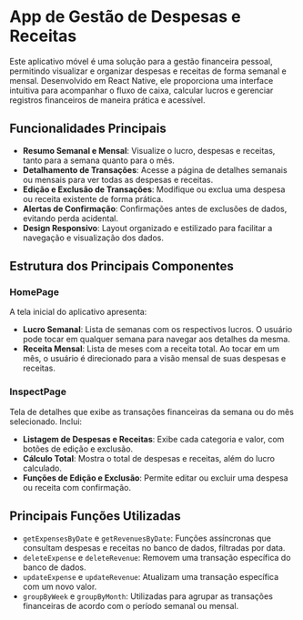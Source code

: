 # App de Gestão de Despesas e Receitas

Este aplicativo móvel é uma solução para a gestão financeira pessoal, permitindo visualizar e organizar despesas e receitas de forma semanal e mensal. Desenvolvido em React Native, ele proporciona uma interface intuitiva para acompanhar o fluxo de caixa, calcular lucros e gerenciar registros financeiros de maneira prática e acessível.

## Funcionalidades Principais

- **Resumo Semanal e Mensal**: Visualize o lucro, despesas e receitas, tanto para a semana quanto para o mês.
- **Detalhamento de Transações**: Acesse a página de detalhes semanais ou mensais para ver todas as despesas e receitas.
- **Edição e Exclusão de Transações**: Modifique ou exclua uma despesa ou receita existente de forma prática.
- **Alertas de Confirmação**: Confirmações antes de exclusões de dados, evitando perda acidental.
- **Design Responsivo**: Layout organizado e estilizado para facilitar a navegação e visualização dos dados.

## Estrutura dos Principais Componentes

### HomePage
A tela inicial do aplicativo apresenta:

- **Lucro Semanal**: Lista de semanas com os respectivos lucros. O usuário pode tocar em qualquer semana para navegar aos detalhes da mesma.
- **Receita Mensal**: Lista de meses com a receita total. Ao tocar em um mês, o usuário é direcionado para a visão mensal de suas despesas e receitas.

### InspectPage
Tela de detalhes que exibe as transações financeiras da semana ou do mês selecionado. Inclui:

- **Listagem de Despesas e Receitas**: Exibe cada categoria e valor, com botões de edição e exclusão.
- **Cálculo Total**: Mostra o total de despesas e receitas, além do lucro calculado.
- **Funções de Edição e Exclusão**: Permite editar ou excluir uma despesa ou receita com confirmação.

## Principais Funções Utilizadas

- `getExpensesByDate` e `getRevenuesByDate`: Funções assíncronas que consultam despesas e receitas no banco de dados, filtradas por data.
- `deleteExpense` e `deleteRevenue`: Removem uma transação específica do banco de dados.
- `updateExpense` e `updateRevenue`: Atualizam uma transação específica com um novo valor.
- `groupByWeek` e `groupByMonth`: Utilizadas para agrupar as transações financeiras de acordo com o período semanal ou mensal.
